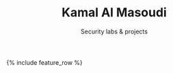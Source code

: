 ﻿---
layout: splash
title: "Kamal Al Masoudi"
subtitle: "Security labs & projects"
header:
  overlay_color: "#000"
  overlay_filter: "0.4"
  overlay_image: /assets/header.jpg   # valgfritt, kan fjernes
intro: |
  Jeg bygger små, ryddige labber og tydelige README-er – forklarer hva jeg gjorde,
  hvorfor jeg gjorde det, og hva man kan lære.
feature_row:
  - title: "C Programming Labs"
    excerpt: "Portefølje med C-labber (metadata, flights, threads, SMTP-liknende server, TEA klient/dekryptering) – med CI-build."
    url: "https://github.com/Masoudikamal/c-programming-labs"
    btn_label: "Åpne repo"
    btn_class: "btn--primary"
  - title: "ArtifactManager (Java OOP)"
    excerpt: "Konsollapp som lagrer/leser historiske gjenstander via JDBC/MySQL."
    url: "https://github.com/Masoudikamal/ArtifactManager"
    btn_label: "Åpne repo"
    btn_class: "btn--primary"
  - title: "Algoritmer & datastrukturer (Java)"
    excerpt: "Bubble, Insertion, Merge og Quick; rapport + kjøreinstruksjoner."
    url: "https://github.com/Masoudikamal/algorithms-and-datastructures"
    btn_label: "Åpne repo"
    btn_class: "btn--primary"
  - title: "vsftpd 2.3.4 → shell"
    excerpt: "Nmap + Metasploit; opprettet lab-bruker og verifiserte innlogging."
    url: "https://github.com/Masoudikamal/vsftpd-234-backdoor-lab"
    btn_label: "Åpne repo"
    btn_class: "btn--primary"
  - title: "BeEF XSS (DVWA)"
    excerpt: "Hook via XSS; offer dukker opp i BeEF (sladdede detaljer)."
    url: "https://github.com/Masoudikamal/beef-xss-dvwa-lab"
    btn_label: "Åpne repo"
    btn_class: "btn--primary"
  - title: "Mimikatz NTLM → JtR"
    excerpt: "Hentet NTLM for lab-bruker og bekreftet passord ved cracking."
    url: "https://github.com/Masoudikamal/mimikatz-ntlm-crack-lab"
    btn_label: "Åpne repo"
    btn_class: "btn--primary"
---

{% include feature_row %}
